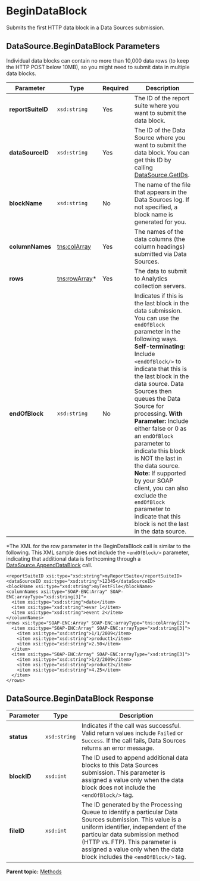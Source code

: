# BeginDataBlock

Submits the first HTTP data block in a Data Sources submission.

## DataSource.BeginDataBlock Parameters

Individual data blocks can contain no more than 10,000 data rows \(to keep the HTTP POST below 10MB\), so you might need to submit data in multiple data blocks.

|Parameter|Type|Required|Description|
|---------|----|--------|-----------|
| **reportSuiteID** | `xsd:string` | Yes | The ID of the report suite where you want to submit the data block. |
| **dataSourceID** | `xsd:string` | Yes | The ID of the Data Source where you want to submit the data block. You can get this ID by calling [DataSource.GetIDs](https://developer.omniture.com/documentation/datasources/methods#GetIDs). |
| **blockName** | `xsd:string` | No | The name of the file that appears in the Data Sources log. If not specified, a block name is generated for you. |
| **columnNames** | [tns:colArray](../data_types/r_col_array.md#) | Yes | The names of the data columns \(the column headings\) submitted via Data Sources. |
| **rows** | [tns:rowArray](../data_types/r_row_array.md#)\*| Yes | The data to submit to Analytics collection servers. |
| **endOfBlock** | `xsd:string` | No | Indicates if this is the last block in the data submission. You can use the `endOfBlock` parameter in the following ways. **Self-terminating:** Include `<endOfBlock/>` to indicate that this is the last block in the data source. Data Sources then queues the Data Source for processing. **With Parameter:** Include either false or 0 as an `endOfBlock` parameter to indicate this block is NOT the last in the data source. **Note:** If supported by your SOAP client, you can also exclude the `endOfBlock` parameter to indicate that this block is not the last in the data source. |

\*The XML for the row parameter in the BeginDataBlock call is similar to the following. This XML sample does not include the `<endOfBlock/>` parameter, indicating that additional data is forthcoming through a [DataSource.AppendDataBlock](r_appendDataBlock.md#) call.

```
<reportSuiteID xsi:type="xsd:string">myReportSuite</reportSuiteID>
<dataSourceID xsi:type="xsd:string">12345</dataSourceID>
<blockName xsi:type="xsd:string">myTestFile</blockName>
<columnNames xsi:type="SOAP-ENC:Array" SOAP-ENC:arrayType="xsd:string[3]">
  <item xsi:type="xsd:string">date</item>
  <item xsi:type="xsd:string">evar 1</item>
  <item xsi:type="xsd:string">event 2</item>
</columnNames>
<rows xsi:type="SOAP-ENC:Array" SOAP-ENC:arrayType="tns:colArray[2]">
  <item xsi:type="SOAP-ENC:Array" SOAP-ENC:arrayType="xsd:string[3]">
    <item xsi:type="xsd:string">1/1/2009</item>
    <item xsi:type="xsd:string">product1</item>
    <item xsi:type="xsd:string">2.50</item>
  </item>
  <item xsi:type="SOAP-ENC:Array" SOAP-ENC:arrayType="xsd:string[3]">
    <item xsi:type="xsd:string">1/2/2009</item>
    <item xsi:type="xsd:string">product2</item>
    <item xsi:type="xsd:string">4.25</item>
  </item>
</rows>
```

## DataSource.BeginDataBlock Response

|Parameter|Type|Description|
|---------|----|-----------|
|**status** | `xsd:string` |Indicates if the call was successful. Valid return values include `Failed` or `Success`. If the call fails, Data Sources returns an error message.|
|**blockID** | `xsd:int` |The ID used to append additional data blocks to this Data Sources submission. This parameter is assigned a value only when the data block does not include the `<endOfBlock/>` tag.|
|**fileID** | `xsd:int` |The ID generated by the Processing Queue to identify a particular Data Sources submission. This value is a uniform identifier, independent of the particular data submission method \(HTTP vs. FTP\). This parameter is assigned a value only when the data block includes the `<endOfBlock/>` tag.|

**Parent topic:** [Methods](../methods/c_data_sources_methods.md)

